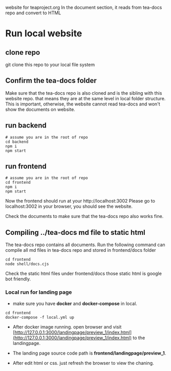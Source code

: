 website for teaproject.org
In the document section, it reads from tea-docs repo and convert to HTML
# Run local website
## clone repo
git clone this repo to your local file system

## Confirm the tea-docs folder
Make sure that the tea-docs repo is also cloned and is the sibling with this website repo. 
that means they are at the same level in local folder structure. This is important, otherwise, the website cannot read tea-docs and won't show the documents on website.

## run backend
```
# assume you are in the root of repo
cd backend
npm i
npm start
```

## run frontend
```
# assume you are in the root of repo
cd frontend
npm i
npm start
```
Now the frontend should run at your http://localhost:3002
Please go to localhost:3002 in your browser, you should see the website.

Check the documents to make sure that the tea-docs repo also works fine.

## Compiling ../tea-docs md file to static html
The tea-docs repo contains all documents. Run the following command can compile all md files in tea-docs repo and stored in frontend/docs folder
```
cd frontend
node shell/docs.cjs

```
Check the static html files under frontend/docs
those static html is google bot friendly. 


### Local run for landing page
- make sure you have **docker** and **docker-compose** in local.

```
cd frontend
docker-compose -f local.yml up
```

- After docker image running. open browser and visit [http://127.0.0.1:3000/landingpage/preview_1/index.html](http://127.0.0.1:3000/landingpage/preview_1/index.html) to the landingpage.

- The landing page source code path is **frontend/landingpage/preview_1**. 
- After edit html or css. just refresh the browser to view the chaning.
